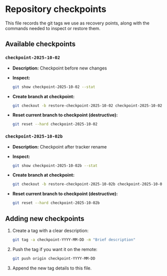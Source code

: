 # Repository checkpoints

This file records the git tags we use as recovery points, along with the commands needed to inspect or restore them.

## Available checkpoints

### `checkpoint-2025-10-02`

- **Description:** Checkpoint before new changes
- **Inspect:**

  ```bash
  git show checkpoint-2025-10-02 --stat
  ```

- **Create branch at checkpoint:**

  ```bash
  git checkout -b restore-checkpoint-2025-10-02 checkpoint-2025-10-02
  ```

- **Reset current branch to checkpoint (destructive):**

  ```bash
  git reset --hard checkpoint-2025-10-02
  ```

### `checkpoint-2025-10-02b`

- **Description:** Checkpoint after tracker rename
- **Inspect:**

  ```bash
  git show checkpoint-2025-10-02b --stat
  ```

- **Create branch at checkpoint:**

  ```bash
  git checkout -b restore-checkpoint-2025-10-02b checkpoint-2025-10-02b
  ```

- **Reset current branch to checkpoint (destructive):**

  ```bash
  git reset --hard checkpoint-2025-10-02b
  ```

## Adding new checkpoints

1. Create a tag with a clear description:

   ```bash
   git tag -a checkpoint-YYYY-MM-DD -m "Brief description"
   ```

2. Push the tag if you want it on the remote:

   ```bash
   git push origin checkpoint-YYYY-MM-DD
   ```

3. Append the new tag details to this file.
